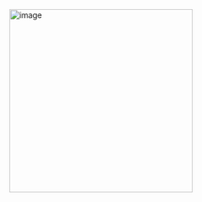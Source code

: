 <img width="328" alt="image" src="https://github.com/santelizvargas/Custom-Date-Picker/assets/79380665/9dc0d738-e9c2-4566-b754-be9cb6139d70">
